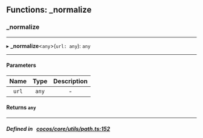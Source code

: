 ## Functions: _normalize

### _normalize


___
▸ **_normalize**<`any`\>(`url: any`): `any`
___


#### Parameters

| Name | Type | Description |
| :------: | :------: | :------: |
| `url` | `any` | - |

#### Returns `any` 
___


##### Defined in &nbsp;   [cocos/core/utils/path.ts:152](https://github.com/cocos-creator/engine/blob/c7bf6b8a9/cocos/core/utils/path.ts#L152)&nbsp;
